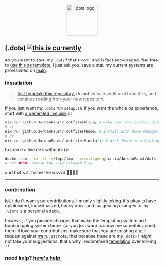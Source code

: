 <p align=center><img src=https://raw.githubusercontent.com/JordanFaust/.dotfiles/template/.github/assets/dots.png alt=".dots logo" height=100px/></p>

## (.dots) [![this is currently](https://github.com/JordanFaust/.dotfiles/actions/workflows/flake.yml/badge.svg?branch=main)](https://github.com/JordanFaust/.dotfiles/actions/workflows/flake.yml)

**so** you want to steal _my_ `.dots`? that's cool, and in fact encouraged. feel free to [use this as template](https://github.com/JordanFaust/.dotfiles/generate), i just ask you leave a star. my current systems are provisioned on [main](https://github.com/JordanFaust/.dotfiles/tree/main).

### installation

 > [first template this repository](https://github.com/JordanFaust/.dotfiles/generate), do **not** include additional branches, and continue reading from your new repository.

if you just want my `.dots` run `setup.sh`. if you want the whole os experience, start with [a generated live disk](https://github.com/JordanFaust/.dotfiles/actions/workflows/iso.yml) or

```bash
nix run github:JordanFaust/.dotfiles#live; # make your own install disk (recommended)
# or
nix run github:JordanFaust/.dotfiles#home; # install with home-manager
# or
nix run github:JordanFaust/.dotfiles#install; # disk level installation
```

to create a live disk without `nix`:

```bash
docker run --rm -it -v/tmp:/tmp --privileged ghcr.io/JordanFaust/dots
# but TODO: remove the --privileged flag
```

and that's it. follow the wizard 🧙🏾‍♂️✨

---
<!-- anything between #examples and /examples comments will be stripped -->

### contribution

lol, i don't want your contributions. i'm only slightly joking. it's okay to have opinionated, individualized, hacky dots- and suggesting changes to my `.vimrc` is a personal attack.

however, if you provide changes that make the templating system and bootstrapping system better (or you just want to show me something cool), then i'd love your contributions. make sure that you are creating a pull request against [main](https://github.com/JordanFaust/.dotfiles/tree/main). just note, that because these are _my_ `.dots`- i might not take _your_ suggestions. that's why i recommend [templating](https://github.com/JordanFaust/.dotfiles/generate) over forking `:)`

### need help? [here's help.](https://github.com/JordanFaust/.dotfiles/blob/template/scripts/messages/help.md)

